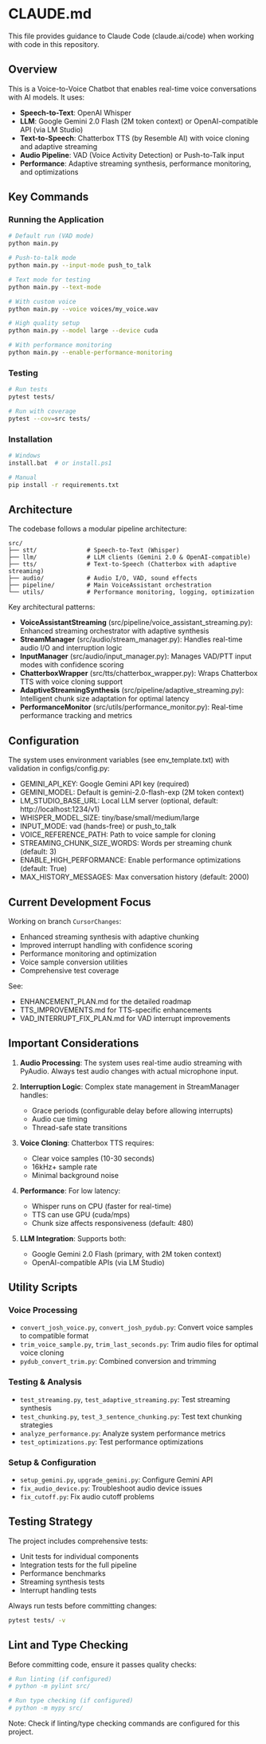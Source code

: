 # CLAUDE.md

This file provides guidance to Claude Code (claude.ai/code) when working with code in this repository.

## Overview

This is a Voice-to-Voice Chatbot that enables real-time voice conversations with AI models. It uses:
- **Speech-to-Text**: OpenAI Whisper 
- **LLM**: Google Gemini 2.0 Flash (2M token context) or OpenAI-compatible API (via LM Studio)
- **Text-to-Speech**: Chatterbox TTS (by Resemble AI) with voice cloning and adaptive streaming
- **Audio Pipeline**: VAD (Voice Activity Detection) or Push-to-Talk input
- **Performance**: Adaptive streaming synthesis, performance monitoring, and optimizations

## Key Commands

### Running the Application
```bash
# Default run (VAD mode)
python main.py

# Push-to-talk mode  
python main.py --input-mode push_to_talk

# Text mode for testing
python main.py --text-mode

# With custom voice
python main.py --voice voices/my_voice.wav

# High quality setup
python main.py --model large --device cuda

# With performance monitoring
python main.py --enable-performance-monitoring
```

### Testing
```bash
# Run tests
pytest tests/

# Run with coverage
pytest --cov=src tests/
```

### Installation
```bash
# Windows
install.bat  # or install.ps1

# Manual
pip install -r requirements.txt
```

## Architecture

The codebase follows a modular pipeline architecture:

```
src/
├── stt/              # Speech-to-Text (Whisper)
├── llm/              # LLM clients (Gemini 2.0 & OpenAI-compatible)
├── tts/              # Text-to-Speech (Chatterbox with adaptive streaming)
├── audio/            # Audio I/O, VAD, sound effects
├── pipeline/         # Main VoiceAssistant orchestration
└── utils/            # Performance monitoring, logging, optimization
```

Key architectural patterns:
- **VoiceAssistantStreaming** (src/pipeline/voice_assistant_streaming.py): Enhanced streaming orchestrator with adaptive synthesis
- **StreamManager** (src/audio/stream_manager.py): Handles real-time audio I/O and interruption logic
- **InputManager** (src/audio/input_manager.py): Manages VAD/PTT input modes with confidence scoring
- **ChatterboxWrapper** (src/tts/chatterbox_wrapper.py): Wraps Chatterbox TTS with voice cloning support
- **AdaptiveStreamingSynthesis** (src/pipeline/adaptive_streaming.py): Intelligent chunk size adaptation for optimal latency
- **PerformanceMonitor** (src/utils/performance_monitor.py): Real-time performance tracking and metrics

## Configuration

The system uses environment variables (see env_template.txt) with validation in configs/config.py:
- GEMINI_API_KEY: Google Gemini API key (required)
- GEMINI_MODEL: Default is gemini-2.0-flash-exp (2M token context)
- LM_STUDIO_BASE_URL: Local LLM server (optional, default: http://localhost:1234/v1)
- WHISPER_MODEL_SIZE: tiny/base/small/medium/large
- INPUT_MODE: vad (hands-free) or push_to_talk
- VOICE_REFERENCE_PATH: Path to voice sample for cloning
- STREAMING_CHUNK_SIZE_WORDS: Words per streaming chunk (default: 3)
- ENABLE_HIGH_PERFORMANCE: Enable performance optimizations (default: True)
- MAX_HISTORY_MESSAGES: Max conversation history (default: 2000)

## Current Development Focus

Working on branch `CursorChanges`:
- Enhanced streaming synthesis with adaptive chunking
- Improved interrupt handling with confidence scoring
- Performance monitoring and optimization
- Voice sample conversion utilities
- Comprehensive test coverage

See:
- ENHANCEMENT_PLAN.md for the detailed roadmap
- TTS_IMPROVEMENTS.md for TTS-specific enhancements
- VAD_INTERRUPT_FIX_PLAN.md for VAD interrupt improvements

## Important Considerations

1. **Audio Processing**: The system uses real-time audio streaming with PyAudio. Always test audio changes with actual microphone input.

2. **Interruption Logic**: Complex state management in StreamManager handles:
   - Grace periods (configurable delay before allowing interrupts)
   - Audio cue timing
   - Thread-safe state transitions

3. **Voice Cloning**: Chatterbox TTS requires:
   - Clear voice samples (10-30 seconds)
   - 16kHz+ sample rate
   - Minimal background noise

4. **Performance**: For low latency:
   - Whisper runs on CPU (faster for real-time)
   - TTS can use GPU (cuda/mps) 
   - Chunk size affects responsiveness (default: 480)

5. **LLM Integration**: Supports both:
   - Google Gemini 2.0 Flash (primary, with 2M token context)
   - OpenAI-compatible APIs (via LM Studio)

## Utility Scripts

### Voice Processing
- `convert_josh_voice.py`, `convert_josh_pydub.py`: Convert voice samples to compatible format
- `trim_voice_sample.py`, `trim_last_seconds.py`: Trim audio files for optimal voice cloning
- `pydub_convert_trim.py`: Combined conversion and trimming

### Testing & Analysis
- `test_streaming.py`, `test_adaptive_streaming.py`: Test streaming synthesis
- `test_chunking.py`, `test_3_sentence_chunking.py`: Test text chunking strategies
- `analyze_performance.py`: Analyze system performance metrics
- `test_optimizations.py`: Test performance optimizations

### Setup & Configuration
- `setup_gemini.py`, `upgrade_gemini.py`: Configure Gemini API
- `fix_audio_device.py`: Troubleshoot audio device issues
- `fix_cutoff.py`: Fix audio cutoff problems

## Testing Strategy

The project includes comprehensive tests:
- Unit tests for individual components
- Integration tests for the full pipeline
- Performance benchmarks
- Streaming synthesis tests
- Interrupt handling tests

Always run tests before committing changes:
```bash
pytest tests/ -v
```

## Lint and Type Checking

Before committing code, ensure it passes quality checks:
```bash
# Run linting (if configured)
# python -m pylint src/

# Run type checking (if configured)
# python -m mypy src/
```

Note: Check if linting/type checking commands are configured for this project.